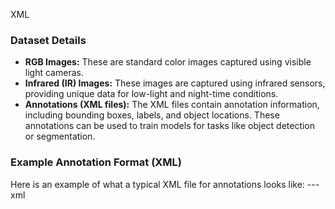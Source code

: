 XML

### Dataset Details
- **RGB Images:** These are standard color images captured using visible light cameras.
- **Infrared (IR) Images:** These images are captured using infrared sensors, providing unique data for low-light and night-time conditions.
- **Annotations (XML files):** The XML files contain annotation information, including bounding boxes, labels, and object locations. These annotations can be used to train models for tasks like object detection or segmentation.

### Example Annotation Format (XML)

Here is an example of what a typical XML file for annotations looks like:
---xml
<annotation>
    <folder></folder>
    <filename></filename>
    <path></path>
    <source>
        <database></database>
    </source>
    <size>
        <width></width>
        <height></height>
        <depth></depth>
    </size>
    <object>
        <name></name>
        <difficult></difficult>
        <bndbox>
            <xmin></xmin>
            <ymin></ymin>
            <xmax></xmax>
            <ymax></ymax>
        </bndbox>
    </object>
</annotation>
